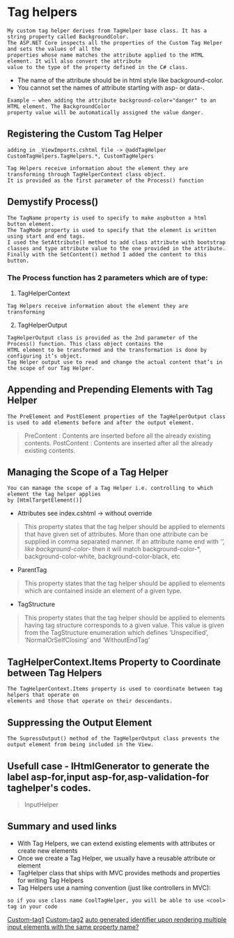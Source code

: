# Tag helpers
```
My custom tag helper derives from TagHelper base class. It has a string property called BackgroundColor. 
The ASP.NET Core inspects all the properties of the Custom Tag Helper and sets the values of all the 
properties whose name matches the attribute applied to the HTML element. It will also convert the attribute 
value to the type of the property defined in the C# class.
```
* The name of the attribute should be in html style like background-color. 
* You cannot set the names of attribute starting with asp- or data-.
```
Example – when adding the attribute background-color="danger" to an HTML element. The BackgroundColor 
property value will be automatically assigned the value danger.
```


## Registering the Custom Tag Helper
```
adding in _ViewImports.cshtml file -> @addTagHelper CustomTagHelpers.TagHelpers.*, CustomTagHelpers
```
```
Tag Helpers receive information about the element they are transforming through TagHelperContext class object. 
It is provided as the first parameter of the Process() function
```

## Demystify Process()
```
The TagName property is used to specify to make aspbutton a html button element. 
The TagMode property is used to specify that the element is written using start and end tags.
I used the SetAttribute() method to add class attribute with bootstrap classes and type attribute value to the one provided in the attribute.
Finally with the SetContent() method I added the content to this button.
```
### The Process function has 2 parameters which are of type:
1. TagHelperContext
```
Tag Helpers receive information about the element they are transforming
```
2. TagHelperOutput
```
TagHelperOutput class is provided as the 2nd parameter of the Process() function. This class object contains the 
HTML element to be transformed and the transformation is done by configuring it’s object.
Tag Helper output use to read and change the actual content that’s in the scope of our Tag Helper.
```

## Appending and Prepending Elements with Tag Helper
```
The PreElement and PostElement properties of the TagHelperOutput class is used to add elements before and after the output element.
```
> PreContent : Contents are inserted before all the already existing contents.
> PostContent : Contents are inserted after all the already existing contents.

## Managing the Scope of a Tag Helper
```
You can manage the scope of a Tag Helper i.e. controlling to which element the tag helper applies
by [HtmlTargetElement()]
```
* Attributes see index.cshtml -> <aspbutton /> without override
> This property states that the tag helper should be applied to elements that have given set 
> of attributes. More than one attribute can be supplied in comma separated manner. If an 
> attribute name end with ‘*’, like background-color-* then it will match background-color-*, 
> background-color-white, background-color-black, etc
* ParentTag
> This property states that the tag helper should be applied to elements which are 
> contained inside an element of a given type.
* TagStructure
> This property states that the tag helper should be applied to elements having tag 
> structure corresponds to a given value. This value is given from the TagStructure enumeration 
> which defines ‘Unspecified’, ‘NormalOrSelfClosing’ and ‘WithoutEndTag’

## TagHelperContext.Items Property to Coordinate between Tag Helpers
```
The TagHelperContext.Items property is used to coordinate between tag helpers that operate on 
elements and those that operate on their descendants.
```

## Suppressing the Output Element
```
The SupressOutput() method of the TagHelperOutput class prevents the output element from being included in the View.
```

## Usefull case - IHtmlGenerator to generate the label asp-for,input asp-for,asp-validation-for taghelper's codes.
> InputHelper

## Summary and used links
* With Tag Helpers, we can extend existing elements with attributes or create new elements
* Once we create a Tag Helper, we usually have a reusable attribute or element
* TagHelper class that ships with MVC provides methods and properties for writing Tag Helpers
* Tag Helpers use a naming convention (just like controllers in MVC):
```
so if you use class name CoolTagHelper, you will be able to use <cool> tag in your code
```
[Custom-tag1](https://codingblast.com/asp-net-core-mvc-custom-tag-helpers/)
[Custom-tag2](https://www.yogihosting.com/aspnet-core-custom-tag-helpers/)
[auto generated identifier upon rendering multiple input elements with the same property name?](https://stackoverflow.com/questions/63033109/how-to-use-an-alternative-auto-generated-identifier-upon-rendering-multiple-inpu)

